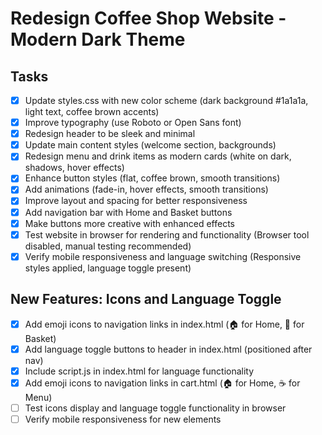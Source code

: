 # Redesign Coffee Shop Website - Modern Dark Theme

## Tasks
- [x] Update styles.css with new color scheme (dark background #1a1a1a, light text, coffee brown accents)
- [x] Improve typography (use Roboto or Open Sans font)
- [x] Redesign header to be sleek and minimal
- [x] Update main content styles (welcome section, backgrounds)
- [x] Redesign menu and drink items as modern cards (white on dark, shadows, hover effects)
- [x] Enhance button styles (flat, coffee brown, smooth transitions)
- [x] Add animations (fade-in, hover effects, smooth transitions)
- [x] Improve layout and spacing for better responsiveness
- [x] Add navigation bar with Home and Basket buttons
- [x] Make buttons more creative with enhanced effects
- [x] Test website in browser for rendering and functionality (Browser tool disabled, manual testing recommended)
- [x] Verify mobile responsiveness and language switching (Responsive styles applied, language toggle present)

## New Features: Icons and Language Toggle

- [x] Add emoji icons to navigation links in index.html (🏠 for Home, 🛒 for Basket)
- [x] Add language toggle buttons to header in index.html (positioned after nav)
- [x] Include script.js in index.html for language functionality
- [x] Add emoji icons to navigation links in cart.html (🏠 for Home, ☕ for Menu)
- [ ] Test icons display and language toggle functionality in browser
- [ ] Verify mobile responsiveness for new elements
